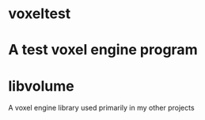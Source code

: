 # voxeltest
A test voxel engine program
=======
# libvolume
A voxel engine library used primarily in my other projects
